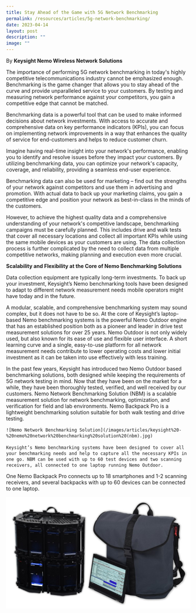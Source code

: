 ```yaml
---
title: Stay Ahead of the Game with 5G Network Benchmarking
permalink: /resources/articles/5g-network-benchmarking/
date: 2023-04-14
layout: post
description: ""
image: ""
---
```


By **Keysight Nemo Wireless Network Solutions**

The importance of performing 5G network benchmarking in today's highly competitive telecommunications industry cannot be emphasized enough. Benchmarking is the game changer that allows you to stay ahead of the curve and provide unparalleled service to your customers. By testing and measuring network performance against your competitors, you gain a competitive edge that cannot be matched. 

Benchmarking data is a powerful tool that can be used to make informed decisions about network investments. With access to accurate and comprehensive data on key performance indicators (KPIs), you can focus on implementing network improvements in a way that enhances the quality of service for end-customers and helps to reduce customer churn. 

Imagine having real-time insight into your network's performance, enabling you to identify and resolve issues before they impact your customers. By utilizing benchmarking data, you can optimize your network's capacity, coverage, and reliability, providing a seamless end-user experience.

Benchmarking data can also be used for marketing – find out the strengths of your network against competitors and use them in advertising and promotion. With actual data to back up your marketing claims, you gain a competitive edge and position your network as best-in-class in the minds of the customers. 

However, to achieve the highest quality data and a comprehensive understanding of your network's competitive landscape, benchmarking campaigns must be carefully planned. This includes drive and walk tests that cover all necessary locations and collect all important KPIs while using the same mobile devices as your customers are using. The data collection process is further complicated by the need to collect data from multiple competitive networks, making planning and execution even more crucial.

**Scalability and Flexibility at the Core of Nemo Benchmarking Solutions**

Data collection equipment are typically long-term investments. To back up your investment, Keysight’s Nemo benchmarking tools have been designed to adapt to different network measurement needs mobile operators might have today and in the future. 

A modular, scalable, and comprehensive benchmarking system may sound complex, but it does not have to be so. At the core of Keysight’s laptop-based Nemo benchmarking systems is the powerful Nemo Outdoor engine that has an established position both as a pioneer and leader in drive test measurement solutions for over 25 years. Nemo Outdoor is not only widely used, but also known for its ease of use and flexible user interface. A short learning curve and a single, easy-to-use platform for all network measurement needs contribute to lower operating costs and lower initial investment as it can be taken into use effectively with less training. 

In the past few years, Keysight has introduced two Nemo Outdoor based benchmarking solutions, both designed while keeping the requirements of 5G network testing in mind. Now that they have been on the market for a while, they have been thoroughly tested, verified, and well received by our customers.  Nemo Network Benchmarking Solution (NBM) is a scalable measurement solution for network benchmarking, optimization, and verification for field and lab environments. Nemo Backpack Pro is a lightweight benchmarking solution suitable for both walk testing and drive testing. 
	
	![Nemo Network Benchmarking Solution](/images/articles/keysight%20-%20nemo%20network%20benchmarking%20solution%20(nbm).jpg)
	
	Keysight’s Nemo benchmarking systems have been designed to cover all your benchmarking needs and help to capture all the necessary KPIs in one go. NBM can be used with up to 60 test devices and two scanning receivers, all connected to one laptop running Nemo Outdoor.

One Nemo Backpack Pro connects up to 18 smartphones and 1-2 scanning receivers, and several backpacks with up to 60 devices can be connected to one laptop.

![Nemo Backpack](/images/articles/keysight%20-%20nemo%20backpack%20pro.jpg)